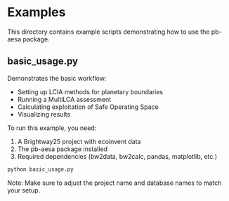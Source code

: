 # Examples

This directory contains example scripts demonstrating how to use the pb-aesa package.

## basic_usage.py

Demonstrates the basic workflow:
- Setting up LCIA methods for planetary boundaries
- Running a MultiLCA assessment
- Calculating exploitation of Safe Operating Space
- Visualizing results

To run this example, you need:
1. A Brightway25 project with ecoinvent data
2. The pb-aesa package installed
3. Required dependencies (bw2data, bw2calc, pandas, matplotlib, etc.)

```bash
python basic_usage.py
```

Note: Make sure to adjust the project name and database names to match your setup.
